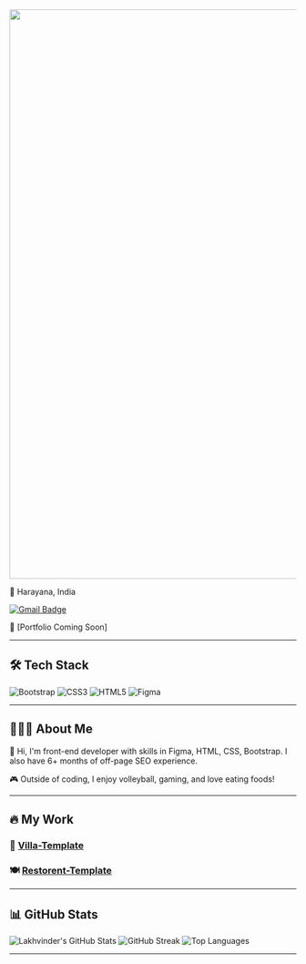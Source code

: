 
<img src="https://user-images.githubusercontent.com/74038190/212749447-bfb7e725-6987-49d9-ae85-2015e3e7cc41.gif" width="1000">



📍 Harayana, India  
<p>
  <a href="mailto:lakhvinder1664@gmail.com">
    <img src="https://img.shields.io/badge/Gmail-lakhvinder1664@gmail.com-D14836?style=for-the-badge&logo=gmail&logoColor=white" alt="Gmail Badge"/>
  </a>
</p>

🔗 [Portfolio Coming Soon]  

---

## 🛠️ Tech Stack

![Bootstrap](https://img.shields.io/badge/Bootstrap5-7952B3?logo=bootstrap&logoColor=white)
![CSS3](https://img.shields.io/badge/CSS3-1572B6?logo=css3&logoColor=white)
![HTML5](https://img.shields.io/badge/HTML5-E34F26?logo=html5&logoColor=white)
![Figma](https://img.shields.io/badge/Figma-FF7262?logo=figma&logoColor=white)

---

## 🧔🏻‍♂️ About Me

👋 Hi, I'm front-end developer with skills in Figma, HTML, CSS, Bootstrap. I also have 6+ months of off-page SEO experience.

🎮 Outside of coding, I enjoy volleyball, gaming, and love eating foods!

---

## 🔥  My Work

### 🏡 [Villa-Template](https://github.com/lakhvinder1664/Villa-Template)

### 🍽️ [Restorent-Template](https://github.com/lakhvinder1664/xsportsoft-work2)

---

## 📊 GitHub Stats

![Lakhvinder's GitHub Stats](https://readme-stats-five-rouge.vercel.app/api?username=lakhvinder1664&show_icons=true&count_private=true&include_all_commits=true&theme=github_dark&cache_seconds=1800)
![GitHub Streak](https://streak-stats.demolab.com?user=lakhvinder1664&theme=tokyonight&hide_border=false&cache_seconds=1800)
![Top Languages](https://readme-stats-five-rouge.vercel.app/api/top-langs/?username=lakhvinder1664&layout=compact&theme=github_dark&cache_seconds=1800)

---

